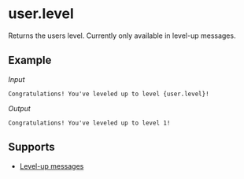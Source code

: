 # user.level

Returns the users level. Currently only available in level-up messages.

## Example

*Input*
```
Congratulations! You've leveled up to level {user.level}!
```
*Output*
```
Congratulations! You've leveled up to level 1!
```

## Supports

* [Level-up messages](/Modules/levels/)
